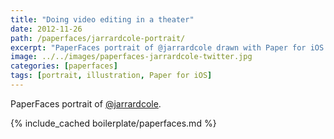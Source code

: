 ```yaml
---
title: "Doing video editing in a theater"
date: 2012-11-26
path: /paperfaces/jarrardcole-portrait/
excerpt: "PaperFaces portrait of @jarrardcole drawn with Paper for iOS on an iPad."
image: ../../images/paperfaces-jarrardcole-twitter.jpg
categories: [paperfaces]
tags: [portrait, illustration, Paper for iOS]
---
```


PaperFaces portrait of [@jarrardcole](https://twitter.com/jarrardcole).

{% include_cached boilerplate/paperfaces.md %}
